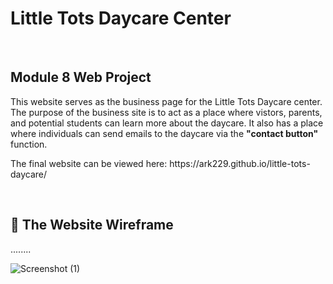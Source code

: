 <h1>Little Tots Daycare Center</h1>
<br>

<h2>Module 8 Web Project</h2>

<p>
  This website serves as the business page for the Little Tots Daycare center.
  The purpose of the business site is to act as a place where vistors, parents, and 
  potential students can learn more about the daycare. It also has a place where 
  individuals can send emails to the daycare via the <b>"contact button"</b> function.
 </p>
 <p>
  The final website can be viewed here: https://ark229.github.io/little-tots-daycare/
</p>
<br>

## 💼 The Website Wireframe
<p>
........
</p>

![Screenshot (1)](https://user-images.githubusercontent.com/40047791/156866298-ee61c9b4-6944-43c9-a231-95e244dd26e8.png)


